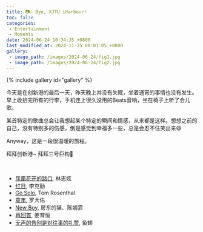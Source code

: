 ```yaml
---
title: 📷🎶 Bye, XJTU iHarbour!
toc: false
categories:
 - Entertainment
 - Moments
date: 2024-06-24 10:34:35 +0800
last_modified_at: 2024-11-25 00:01:05 +0800
gallery:
 - image_path: /images/2024-06-24/fig1.jpg
 - image_path: /images/2024-06-24/fig2.jpg
---
```


{% include gallery id="gallery" %}

今天是在创新港的最后一天，昨天晚上并没有失眠，坐着通宵的事情也没有发生。早上收拾完所有的行李，手机连上很久没用的Beats音响，坐在椅子上听了会儿歌。

某首特定的歌曲总会让我想起某个特定的瞬间和情感，从来都是这样。想想之前的自己，没有特别多的伤感，倒是感觉到幸福多一些，总是会忍不住笑出来😄

Anyway，这是一段很温暖的旅程。

拜拜创新港\~ 拜拜三号巨构👋

<br>

- [凤凰花开的路口](https://www.youtube.com/watch?v=2eQf4LIPkII), 林志炫
- [红日](https://www.youtube.com/watch?v=CvmlXN8Im3s), 李克勤
- [Go Solo](https://www.youtube.com/watch?v=VePaI3jX4Sk), Tom Rosenthal
- [童年](https://www.youtube.com/watch?v=534LRELoxJs), 罗大佑
- [New Boy](https://www.youtube.com/watch?v=e51JUlvjUEI), 房东的猫、陈婧霏
- [再回首](https://www.youtube.com/watch?v=iktzaPPXX28), 姜育恒
- [无声的告别是对往事的礼赞](https://www.youtube.com/watch?v=ofJw6Ppv5us), 鱼翅
